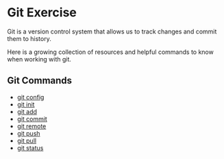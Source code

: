 # Git Exercise

Git is a version control system that allows us to track changes and commit them to history.

Here is a growing collection of resources and helpful commands to know when working with git.
## Git Commands
- [git config](./Commands/Config.md)
- [git init](./Commands/Init.md)
- [git add](./Commands/Add.md)
- [git commit](./Commands/Commit.md)
- [git remote](./Commands/Remote.md)
- [git push](./commands/PUSH.md)
- [git pull](./Commands/Pull.md)
- [git status](./Commands/Status.md)